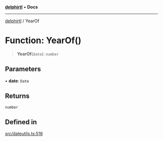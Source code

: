 [**delphirtl**](../README.md) • **Docs**

***

[delphirtl](../globals.md) / YearOf

# Function: YearOf()

> **YearOf**(`date`): `number`

## Parameters

• **date**: `Date`

## Returns

`number`

## Defined in

[src/dateutils.ts:516](https://github.com/chuacw/delphirtl/blob/1d6969b8a199060a984c4375d6be1f0ffa838be2/src/dateutils.ts#L516)
